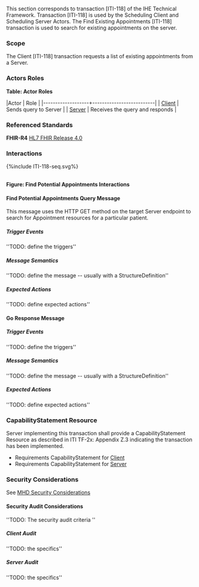 This section corresponds to transaction [ITI-118] of the IHE Technical Framework. Transaction [ITI-118] is used by the Scheduling Client and Scheduling Server Actors. The Find Existing Appointments [ITI-118] transaction is used to search for existing appointments on the server.

### Scope

The Client [ITI-118] transaction requests a list of existing appointments from a Server.

### Actors Roles

**Table: Actor Roles**

|Actor | Role |
|-------------------+--------------------------|
| [Client](volume-1.html#client)    | Sends query to Server |
| [Server](volume-1.html#server) | Receives the query and responds |

### Referenced Standards

**FHIR-R4** [HL7 FHIR Release 4.0](http://www.hl7.org/FHIR/R4)

### Interactions

<div>
{%include ITI-118-seq.svg%}
</div>
<br clear="all">

**Figure: Find Potential Appointments Interactions**


#### Find Potential Appointments Query Message
This message uses the HTTP GET method on the target Server endpoint to search for Appointment resources for a particular patient.

##### Trigger Events

''TODO: define the triggers''

##### Message Semantics

''TODO: define the message -- usually with a StructureDefinition''

##### Expected Actions

''TODO: define expected actions''

#### Go Response Message

##### Trigger Events

''TODO: define the triggers''

##### Message Semantics

''TODO: define the message -- usually with a StructureDefinition''

##### Expected Actions

''TODO: define expected actions''


### CapabilityStatement Resource

Server implementing this transaction shall provide a CapabilityStatement Resource as described in ITI TF-2x: Appendix Z.3 indicating the transaction has been implemented. 
* Requirements CapabilityStatement for [Client](CapabilityStatement-IHE.Scheduling.client.html)
* Requirements CapabilityStatement for [Server](CapabilityStatement-IHE.Scheduling.server.html)

### Security Considerations

See [MHD Security Considerations](volume-1.html#security-considerations)

#### Security Audit Considerations

''TODO: The security audit criteria ''

##### Client Audit 

''TODO: the specifics''

##### Server Audit 

''TODO: the specifics''
